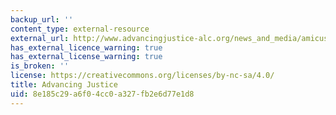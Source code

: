 ```yaml
---
backup_url: ''
content_type: external-resource
external_url: http://www.advancingjustice-alc.org/news_and_media/amicus-brief-fisher-v-university-of-texas/
has_external_licence_warning: true
has_external_license_warning: true
is_broken: ''
license: https://creativecommons.org/licenses/by-nc-sa/4.0/
title: Advancing Justice
uid: 8e185c29-a6f0-4cc0-a327-fb2e6d77e1d8
---
```

